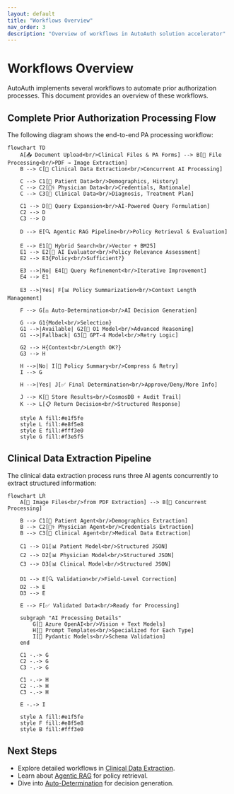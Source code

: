 ```yaml
---
layout: default
title: "Workflows Overview"
nav_order: 3
description: "Overview of workflows in AutoAuth solution accelerator"
---
```


# Workflows Overview

AutoAuth implements several workflows to automate prior authorization processes. This document provides an overview of these workflows.

## Complete Prior Authorization Processing Flow

The following diagram shows the end-to-end PA processing workflow:

```mermaid
flowchart TD
    A[📤 Document Upload<br/>Clinical Files & PA Forms] --> B[🔄 File Processing<br/>PDF → Image Extraction]
    B --> C[🧠 Clinical Data Extraction<br/>Concurrent AI Processing]

    C --> C1[👤 Patient Data<br/>Demographics, History]
    C --> C2[👨‍⚕️ Physician Data<br/>Credentials, Rationale]
    C --> C3[🏥 Clinical Data<br/>Diagnosis, Treatment Plan]

    C1 --> D[📝 Query Expansion<br/>AI-Powered Query Formulation]
    C2 --> D
    C3 --> D

    D --> E[🔍 Agentic RAG Pipeline<br/>Policy Retrieval & Evaluation]

    E --> E1[🔎 Hybrid Search<br/>Vector + BM25]
    E1 --> E2[🤖 AI Evaluator<br/>Policy Relevance Assessment]
    E2 --> E3{Policy<br/>Sufficient?}

    E3 -->|No| E4[🔄 Query Refinement<br/>Iterative Improvement]
    E4 --> E1

    E3 -->|Yes| F[📊 Policy Summarization<br/>Context Length Management]

    F --> G[⚖️ Auto-Determination<br/>AI Decision Generation]

    G --> G1{Model<br/>Selection}
    G1 -->|Available| G2[🚀 O1 Model<br/>Advanced Reasoning]
    G1 -->|Fallback| G3[🔄 GPT-4 Model<br/>Retry Logic]

    G2 --> H{Context<br/>Length OK?}
    G3 --> H

    H -->|No| I[📝 Policy Summary<br/>Compress & Retry]
    I --> G

    H -->|Yes| J[✅ Final Determination<br/>Approve/Deny/More Info]

    J --> K[💾 Store Results<br/>CosmosDB + Audit Trail]
    K --> L[📋 Return Decision<br/>Structured Response]

    style A fill:#e1f5fe
    style L fill:#e8f5e8
    style E fill:#fff3e0
    style G fill:#f3e5f5
```

## Clinical Data Extraction Pipeline

The clinical data extraction process runs three AI agents concurrently to extract structured information:

```mermaid
flowchart LR
    A[📑 Image Files<br/>from PDF Extraction] --> B[🔄 Concurrent Processing]

    B --> C1[👤 Patient Agent<br/>Demographics Extraction]
    B --> C2[👨‍⚕️ Physician Agent<br/>Credentials Extraction]
    B --> C3[🏥 Clinical Agent<br/>Medical Data Extraction]

    C1 --> D1[📊 Patient Model<br/>Structured JSON]
    C2 --> D2[📊 Physician Model<br/>Structured JSON]
    C3 --> D3[📊 Clinical Model<br/>Structured JSON]

    D1 --> E[🔍 Validation<br/>Field-Level Correction]
    D2 --> E
    D3 --> E

    E --> F[✅ Validated Data<br/>Ready for Processing]

    subgraph "AI Processing Details"
        G[🤖 Azure OpenAI<br/>Vision + Text Models]
        H[📝 Prompt Templates<br/>Specialized for Each Type]
        I[🔧 Pydantic Models<br/>Schema Validation]
    end

    C1 -.-> G
    C2 -.-> G
    C3 -.-> G

    C1 -.-> H
    C2 -.-> H
    C3 -.-> H

    E -.-> I

    style A fill:#e1f5fe
    style F fill:#e8f5e8
    style B fill:#fff3e0
```

## Next Steps
- Explore detailed workflows in [Clinical Data Extraction](clinical-data-extraction.md).
- Learn about [Agentic RAG](agentic-rag.md) for policy retrieval.
- Dive into [Auto-Determination](auto-determination.md) for decision generation.
